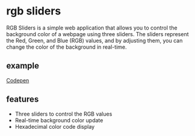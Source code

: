 # rgb sliders

RGB Sliders is a simple web application that allows you to control the background color of a webpage using three sliders. The sliders represent the Red, Green, and Blue (RGB) values, and by adjusting them, you can change the color of the background in real-time.

## example

[Codepen](https://codepen.io/ProCounter/full/rNQLmbN)

## features

- Three sliders to control the RGB values
- Real-time background color update
- Hexadecimal color code display


